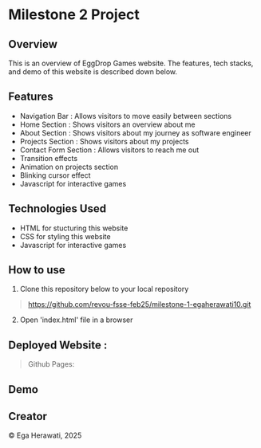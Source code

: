 # Milestone 2 Project


## Overview

This is an overview of EggDrop Games website. The features, tech stacks, and demo of this website is described down below.


## Features

* Navigation Bar : Allows visitors to move easily between sections
* Home Section : Shows visitors an overview about me
* About Section : Shows visitors about my journey as software engineer
* Projects Section : Shows visitors about my projects
* Contact Form Section : Allows visitors to reach me out
* Transition effects
* Animation on projects section
* Blinking cursor effect
* Javascript for interactive games


## Technologies Used

* HTML for stucturing this website
* CSS for styling this website
* Javascript for interactive games


## How to use

1. Clone this repository below to your local repository

> https://github.com/revou-fsse-feb25/milestone-1-egaherawati10.git

2. Open 'index.html' file in a browser


## Deployed Website :

> Github Pages: 


## Demo


## Creator

&copy; Ega Herawati, 2025